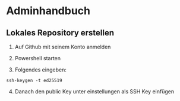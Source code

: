 # Adminhandbuch

## Lokales Repository erstellen

1. Auf Github mit seinem Konto anmelden

2. Powershell starten

3. Folgendes eingeben:
```
ssh-keygen -t ed25519
```

4. Danach den public Key unter einstellungen als SSH Key einfügen
